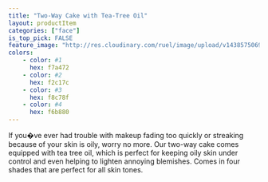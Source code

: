 ```yaml
---
title: "Two-Way Cake with Tea-Tree Oil"
layout: productItem
categories: ["face"]
is_top_pick: FALSE
feature_image: "http://res.cloudinary.com/ruel/image/upload/v1438575069/fashion21/picture-12.jpg"
colors:
    - color: #1
      hex: f7a472
    - color: #2
      hex: f2c17c
    - color: #3
      hex: f8c78f
    - color: #4
      hex: f6b880
---
```

If you�ve ever had trouble with makeup fading too quickly or streaking because of your skin is oily, worry no more. Our two-way cake comes equipped with tea tree oil, which is perfect for keeping oily skin under control and even helping to lighten annoying blemishes. Comes in four shades that are perfect for all skin tones.
